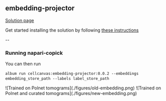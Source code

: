 ## embedding-projector 
[Solution
page](https://album.cellcanvas.org/cellcanvas/embedding-projector/0.0.2)

Get started installing the solution by following [these
instructions](https://album.solutions/guide?catalog_url=https://github.com/cellcanvas/album-catalog&catalog_name=cellcanvas&group=cellcanvas&name=embedding-projector&version=0.0.2)

--

### Running napari-copick

You can then run 

```
album run cellcanvas:embedding-projector:0.0.2 --embeddings embedding_store_path --labels label_store_path
```
<section>
    ![Trained on Polnet tomograms](./figures/old-embedding.png)
    ![Trained on Polnet and curated tomograms](./figures/new-embedding.png)
</section>
